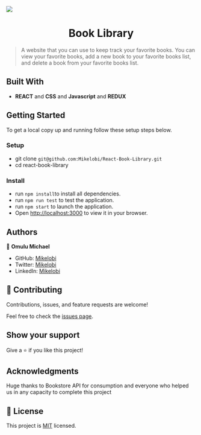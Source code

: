 ![](https://img.shields.io/badge/Microverse-blueviolet)

<h1 align="center"> Book Library</h1>

> A website that you can use to keep track your favorite books.
> You can view your favorite books, add a new book to your favorite books list, and delete a book from your favorite books list.

## Built With

- **REACT** and **CSS** and **Javascript** and **REDUX**

## Getting Started

To get a local copy up and running follow these setup steps below.

### Setup

- git clone `git@github.com:Mikelobi/React-Book-Library.git`
- cd react-book-library

### Install

- run `npm install`to install all dependencies.
- run `npm run test` to test the application.
- run `npm start` to launch the application.
- Open [http://localhost:3000](http://localhost:3000) to view it in your browser.

## Authors

👤 **Omulu Michael**

- GitHub: [Mikelobi](https://github.com/Mikelobi)
- Twitter: [Mikelobi](https://twitter.com/@omulum)
- LinkedIn: [Mikelobi](https://linkedin.com/in/ugochukwu-omulu-b9697663)

## 🤝 Contributing

Contributions, issues, and feature requests are welcome!

Feel free to check the [issues page](https://github.com/Mikelobi/React-Book-Library/issues).

## Show your support

Give a ⭐️ if you like this project!

## Acknowledgments

Huge thanks to Bookstore API for consumption and everyone who helped us in any capacity to complete this project

## 📝 License

This project is [MIT](https://opensource.org/licenses/MIT) licensed.
